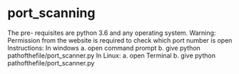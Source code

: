 # port_scanning
The pre- requisites are python 3.6 and any operating system.
Warning: Permission from the website is required to check which port number is open
Instructions: In windows
              a. open command prompt
              b. give python pathofthefile/port_scanner.py
              In Linux:
               a. open Terminal
               b. give python pathofthefile/port_scanner.py
